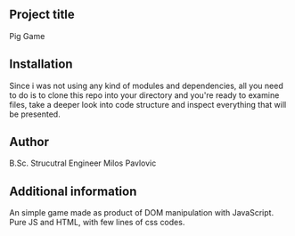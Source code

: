 ## Project title
Pig Game 

## Installation
Since i was not using any kind of modules and dependencies, all you need to do is to clone this repo into your directory and you're ready to examine files, take a deeper look into code structure and inspect everything that will be presented.

## Author
B.Sc. Strucutral Engineer Milos Pavlovic

## Additional information
An simple game made as product of DOM manipulation with JavaScript. Pure JS and HTML, with few lines of css codes.